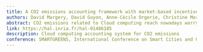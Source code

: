 ```yaml
---
title: A CO2 emissions accounting framework with market-based incentives for Cloud infrastructures
authors: David Margery, David Guyon, Anne-Cécile Orgerie, Christine Morin, Gareth Francis, Charaka Palansuriya and Kostas Kavoussanakis
abstract: CO2 emissions related to Cloud computing reach nowadays worrying levels, without any reduction in sight. Often, Cloud users, asking for virtual machines, are not aware of such emissions which concern the entire Cloud infrastructures and are thus difficult to split into the actual resources utilization, such as virtual machines. We propose a CO2 emissions accounting framework giving flexibility to the Cloud providers, predictability to the users and allocating all the carbon costs to the users. This paper shows the architecture of our accounting framework and ideas on how to practically implement it.
link: https://hal.inria.fr/hal-01486185
description: Cloud computing accounting system for CO2 emissions
conference: SMARTGREENS, International Conference on Smart Cities and Green ICT Systems, Porto, Portugal
---
```


